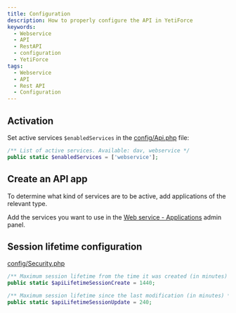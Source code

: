 ```yaml
---
title: Configuration
description: How to properly configure the API in YetiForce
keywords:
  - Webservice
  - API
  - RestAPI
  - configuration
  - YetiForce
tags:
  - Webservice
  - API
  - Rest API
  - Configuration
---
```


## Activation

Set active services `$enabledServices` in the [config/Api.php](https://doc.yetiforce.com/code/classes/Config-Api.html#property_enabledServices) file:

```php
/** List of active services. Available: dav, webservice */
public static $enabledServices = ['webservice'];
```

## Create an API app

To determine what kind of services are to be active, add applications of the relevant type.

Add the services you want to use in the [Web service - Applications](administrator-guides/integration/webservice-apps/) admin panel.

## Session lifetime configuration

[config/Security.php](https://doc.yetiforce.com/code/classes/Config-Security.html#property_apiLifetimeSessionCreate)

```php
/** Maximum session lifetime from the time it was created (in minutes) */
public static $apiLifetimeSessionCreate = 1440;

/** Maximum session lifetime since the last modification (in minutes) */
public static $apiLifetimeSessionUpdate = 240;
```
